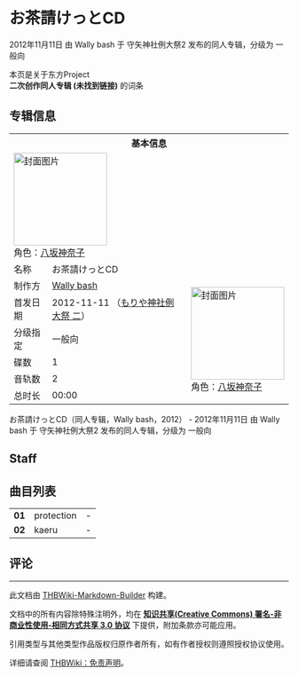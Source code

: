 # お茶請けっとCD

<!-- source html: G:\repos\THBWiki-Markdown-Builder\THBWikiMarkdown\Temp\main\9\93\ns0%3A%E3%81%8A%E8%8C%B6%E8%AB%8B%E3%81%91%E3%81%A3%E3%81%A8CD.html -->

2012年11月11日 由 Wally bash 于 守矢神社例大祭2 发布的同人专辑，分级为 一般向

本页是关于东方Project  
 **二次创作同人专辑 (未找到链接)** 的词条
## 专辑信息

<table><tbody><tr><th colspan="3">基本信息</th></tr><tr><td class="cover-artwork-mobile" colspan="2"><a href="./文件-お茶請けっとCD封面.jpg.md" class="image" title="封面图片"><img alt="封面图片" src="https://upload.thwiki.cc/thumb/4/42/%E3%81%8A%E8%8C%B6%E8%AB%8B%E3%81%91%E3%81%A3%E3%81%A8CD%E5%B0%81%E9%9D%A2.jpg/168px-%E3%81%8A%E8%8C%B6%E8%AB%8B%E3%81%91%E3%81%A3%E3%81%A8CD%E5%B0%81%E9%9D%A2.jpg" decoding="async" loading="lazy" width="168" height="167" srcset="https://upload.thwiki.cc/thumb/4/42/%E3%81%8A%E8%8C%B6%E8%AB%8B%E3%81%91%E3%81%A3%E3%81%A8CD%E5%B0%81%E9%9D%A2.jpg/252px-%E3%81%8A%E8%8C%B6%E8%AB%8B%E3%81%91%E3%81%A3%E3%81%A8CD%E5%B0%81%E9%9D%A2.jpg 1.5x, https://upload.thwiki.cc/thumb/4/42/%E3%81%8A%E8%8C%B6%E8%AB%8B%E3%81%91%E3%81%A3%E3%81%A8CD%E5%B0%81%E9%9D%A2.jpg/336px-%E3%81%8A%E8%8C%B6%E8%AB%8B%E3%81%91%E3%81%A3%E3%81%A8CD%E5%B0%81%E9%9D%A2.jpg 2x" data-file-width="350" data-file-height="347"></a><div class="cover-char">角色：<a href="./八坂神奈子.md" title="八坂神奈子">八坂神奈子</a></div></td>
</tr><tr><td class="label">名称</td><td colspan="2"> お茶請けっとCD </td></tr><tr><td class="label">制作方</td><td><a href="./Wally_bash.md" title="Wally bash">Wally bash</a></td><td class="cover-artwork" rowspan="6" style="min-width:168px;"><a href="./文件-お茶請けっとCD封面.jpg.md" class="image" title="封面图片"><img alt="封面图片" src="https://upload.thwiki.cc/thumb/4/42/%E3%81%8A%E8%8C%B6%E8%AB%8B%E3%81%91%E3%81%A3%E3%81%A8CD%E5%B0%81%E9%9D%A2.jpg/168px-%E3%81%8A%E8%8C%B6%E8%AB%8B%E3%81%91%E3%81%A3%E3%81%A8CD%E5%B0%81%E9%9D%A2.jpg" decoding="async" loading="lazy" width="168" height="167" srcset="https://upload.thwiki.cc/thumb/4/42/%E3%81%8A%E8%8C%B6%E8%AB%8B%E3%81%91%E3%81%A3%E3%81%A8CD%E5%B0%81%E9%9D%A2.jpg/252px-%E3%81%8A%E8%8C%B6%E8%AB%8B%E3%81%91%E3%81%A3%E3%81%A8CD%E5%B0%81%E9%9D%A2.jpg 1.5x, https://upload.thwiki.cc/thumb/4/42/%E3%81%8A%E8%8C%B6%E8%AB%8B%E3%81%91%E3%81%A3%E3%81%A8CD%E5%B0%81%E9%9D%A2.jpg/336px-%E3%81%8A%E8%8C%B6%E8%AB%8B%E3%81%91%E3%81%A3%E3%81%A8CD%E5%B0%81%E9%9D%A2.jpg 2x" data-file-width="350" data-file-height="347"></a><div class="cover-char">角色：<a href="./八坂神奈子.md" title="八坂神奈子">八坂神奈子</a></div></td>
</tr><tr><td class="label">首发日期</td><td>2012-11-11&#160;（<a href="/展会作品列表?e=%E5%AE%88%E7%9F%A2%E7%A5%9E%E7%A4%BE%E4%BE%8B%E5%A4%A7%E7%A5%AD%232">もりや神社例大祭 二</a>）</td></tr><tr><td class="label">分级指定</td><td>一般向</td></tr><tr><td class="label">碟数</td><td>1</td></tr><tr><td class="label">音轨数</td><td>2</td></tr><tr><td class="label">总时长</td><td>00:00</td></tr></tbody></table>

お茶請けっとCD（同人专辑，Wally bash，2012） - 2012年11月11日 由 Wally bash 于 守矢神社例大祭2 发布的同人专辑，分级为 一般向
## Staff
## 曲目列表

<table><tbody><tr><td id="1" class="info"><b>01</b></td><td id="protection" colspan="2" class="title">protection<span class="thcsearchlinks"><a rel="nofollow" class="external text" href="https://cd.thwiki.cc?&amp;fromwiki=お茶請けっとCD"><span title="搜索相似同人曲"></span></a></span></td><td class="time">-</td></tr>
<tr><td id="2" class="info"><b>02</b></td><td id="kaeru" colspan="2" class="title">kaeru<span class="thcsearchlinks"><a rel="nofollow" class="external text" href="https://cd.thwiki.cc?&amp;fromwiki=お茶請けっとCD"><span title="搜索相似同人曲"></span></a></span></td><td class="time">-</td></tr></tbody></table>


## 评论




---

此文档由 [THBWiki-Markdown-Builder](https://github.com/Delsin-Yu/THBWiki-Markdown-Builder) 构建。

文档中的所有内容除特殊注明外，均在 [**知识共享(Creative Commons) 署名-非商业性使用-相同方式共享 3.0 协议**](https://creativecommons.org/licenses/by-sa/3.0/deed.zh-hans) 下提供，附加条款亦可能应用。

引用类型与其他类型作品版权归原作者所有，如有作者授权则遵照授权协议使用。

详细请查阅 [THBWiki：免责声明](https://thbwiki.cc/THBWiki:%E5%85%8D%E8%B4%A3%E5%A3%B0%E6%98%8E)。

